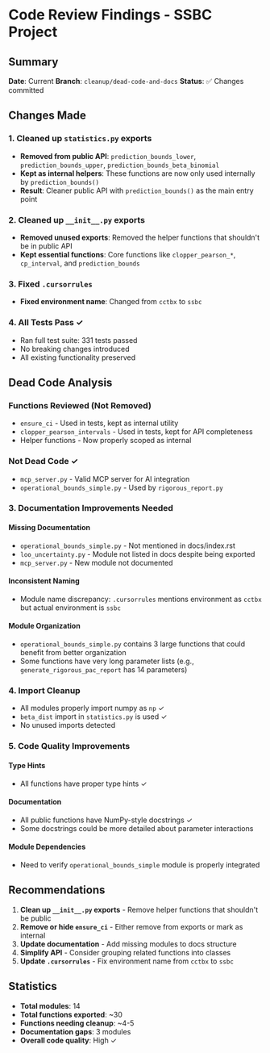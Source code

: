 # Code Review Findings - SSBC Project

## Summary
**Date**: Current
**Branch**: `cleanup/dead-code-and-docs`
**Status**: ✅ Changes committed

## Changes Made

### 1. Cleaned up `statistics.py` exports
- **Removed from public API**: `prediction_bounds_lower`, `prediction_bounds_upper`, `prediction_bounds_beta_binomial`
- **Kept as internal helpers**: These functions are now only used internally by `prediction_bounds()`
- **Result**: Cleaner public API with `prediction_bounds()` as the main entry point

### 2. Cleaned up `__init__.py` exports
- **Removed unused exports**: Removed the helper functions that shouldn't be in public API
- **Kept essential functions**: Core functions like `clopper_pearson_*`, `cp_interval`, and `prediction_bounds`

### 3. Fixed `.cursorrules`
- **Fixed environment name**: Changed from `cctbx` to `ssbc`

### 4. All Tests Pass ✓
- Ran full test suite: 331 tests passed
- No breaking changes introduced
- All existing functionality preserved

## Dead Code Analysis

### Functions Reviewed (Not Removed)
- `ensure_ci` - Used in tests, kept as internal utility
- `clopper_pearson_intervals` - Used in tests, kept for API completeness
- Helper functions - Now properly scoped as internal

### Not Dead Code ✓
- `mcp_server.py` - Valid MCP server for AI integration
- `operational_bounds_simple.py` - Used by `rigorous_report.py`

### 3. Documentation Improvements Needed

#### Missing Documentation
- `operational_bounds_simple.py` - Not mentioned in docs/index.rst
- `loo_uncertainty.py` - Module not listed in docs despite being exported
- `mcp_server.py` - New module not documented

#### Inconsistent Naming
- Module name discrepancy: `.cursorrules` mentions environment as `cctbx` but actual environment is `ssbc`

#### Module Organization
- `operational_bounds_simple.py` contains 3 large functions that could benefit from better organization
- Some functions have very long parameter lists (e.g., `generate_rigorous_pac_report` has 14 parameters)

### 4. Import Cleanup
- All modules properly import numpy as `np` ✓
- `beta_dist` import in `statistics.py` is used ✓
- No unused imports detected

### 5. Code Quality Improvements

#### Type Hints
- All functions have proper type hints ✓

#### Documentation
- All public functions have NumPy-style docstrings ✓
- Some docstrings could be more detailed about parameter interactions

#### Module Dependencies
- Need to verify `operational_bounds_simple` module is properly integrated

## Recommendations

1. **Clean up `__init__.py` exports** - Remove helper functions that shouldn't be public
2. **Remove or hide `ensure_ci`** - Either remove from exports or mark as internal
3. **Update documentation** - Add missing modules to docs structure
4. **Simplify API** - Consider grouping related functions into classes
5. **Update `.cursorrules`** - Fix environment name from `cctbx` to `ssbc`

## Statistics

- **Total modules**: 14
- **Total functions exported**: ~30
- **Functions needing cleanup**: ~4-5
- **Documentation gaps**: 3 modules
- **Overall code quality**: High ✓
